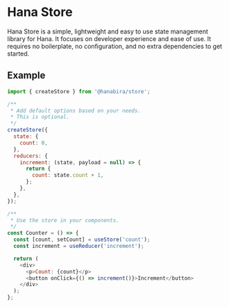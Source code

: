 # Hana Store

Hana Store is a simple, lightweight and easy to use state management library for Hana. It focuses on developer experience and ease of use. It requires no boilerplate, no configuration, and no extra dependencies to get started.

## Example

```js
import { createStore } from '@hanabira/store';

/**
 * Add default options based on your needs.
 * This is optional.
 */
createStore({
  state: {
    count: 0,
  },
  reducers: {
    increment: (state, payload = null) => {
      return {
        count: state.count + 1,
      };
    },
  },
});

/**
 * Use the store in your components.
 */
const Counter = () => {
  const [count, setCount] = useStore('count');
  const increment = useReducer('increment');

  return (
    <div>
      <p>Count: {count}</p>
      <button onClick={() => increment()}>Increment</button>
    </div>
  );
};
```
